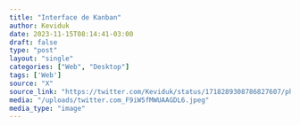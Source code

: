 ```yaml
---
title: "Interface de Kanban"
author: Keviduk
date: 2023-11-15T08:14:41-03:00
draft: false
type: "post"
layout: "single"
categories: ["Web", "Desktop"]
tags: ['Web']
source: "X"
source_link: "https://twitter.com/Keviduk/status/1718289308786827607/photo/1"
media: "/uploads/twitter.com_F9iW5fMWUAAGDL6.jpeg"
media_type: "image"
---
```


